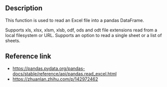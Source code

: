 ## Description
This function is used to read an Excel file into a pandas DataFrame.

Supports xls, xlsx, xlsm, xlsb, odf, ods and odt file extensions read from a local filesystem or URL. Supports an option to read a single sheet or a list of sheets.

## Reference link
* https://pandas.pydata.org/pandas-docs/stable/reference/api/pandas.read_excel.html
* https://zhuanlan.zhihu.com/p/142972462

